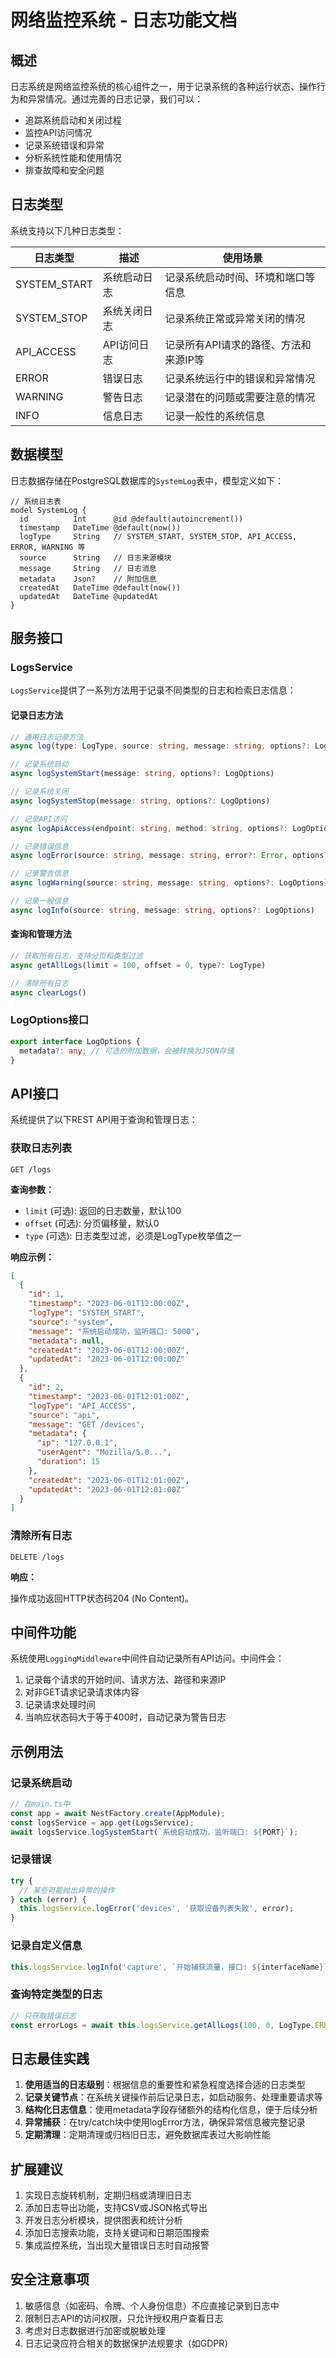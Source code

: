 # 网络监控系统 - 日志功能文档

## 概述

日志系统是网络监控系统的核心组件之一，用于记录系统的各种运行状态、操作行为和异常情况。通过完善的日志记录，我们可以：

- 追踪系统启动和关闭过程
- 监控API访问情况
- 记录系统错误和异常
- 分析系统性能和使用情况
- 排查故障和安全问题

## 日志类型

系统支持以下几种日志类型：

| 日志类型 | 描述 | 使用场景 |
|---------|------|----------|
| SYSTEM_START | 系统启动日志 | 记录系统启动时间、环境和端口等信息 |
| SYSTEM_STOP | 系统关闭日志 | 记录系统正常或异常关闭的情况 |
| API_ACCESS | API访问日志 | 记录所有API请求的路径、方法和来源IP等 |
| ERROR | 错误日志 | 记录系统运行中的错误和异常情况 |
| WARNING | 警告日志 | 记录潜在的问题或需要注意的情况 |
| INFO | 信息日志 | 记录一般性的系统信息 |

## 数据模型

日志数据存储在PostgreSQL数据库的`SystemLog`表中，模型定义如下：

```prisma
// 系统日志表
model SystemLog {
  id          Int      @id @default(autoincrement())
  timestamp   DateTime @default(now())
  logType     String   // SYSTEM_START, SYSTEM_STOP, API_ACCESS, ERROR, WARNING 等
  source      String   // 日志来源模块
  message     String   // 日志消息
  metadata    Json?    // 附加信息
  createdAt   DateTime @default(now())
  updatedAt   DateTime @updatedAt
}
```

## 服务接口

### LogsService

`LogsService`提供了一系列方法用于记录不同类型的日志和检索日志信息：

#### 记录日志方法

```typescript
// 通用日志记录方法
async log(type: LogType, source: string, message: string, options?: LogOptions)

// 记录系统启动
async logSystemStart(message: string, options?: LogOptions)

// 记录系统关闭
async logSystemStop(message: string, options?: LogOptions)

// 记录API访问
async logApiAccess(endpoint: string, method: string, options?: LogOptions)

// 记录错误信息
async logError(source: string, message: string, error?: Error, options?: LogOptions)

// 记录警告信息
async logWarning(source: string, message: string, options?: LogOptions)

// 记录一般信息
async logInfo(source: string, message: string, options?: LogOptions)
```

#### 查询和管理方法

```typescript
// 获取所有日志，支持分页和类型过滤
async getAllLogs(limit = 100, offset = 0, type?: LogType)

// 清除所有日志
async clearLogs()
```

### LogOptions接口

```typescript
export interface LogOptions {
  metadata?: any; // 可选的附加数据，会被转换为JSON存储
}
```

## API接口

系统提供了以下REST API用于查询和管理日志：

### 获取日志列表

```
GET /logs
```

**查询参数：**

- `limit` (可选): 返回的日志数量，默认100
- `offset` (可选): 分页偏移量，默认0
- `type` (可选): 日志类型过滤，必须是LogType枚举值之一

**响应示例：**

```json
[
  {
    "id": 1,
    "timestamp": "2023-06-01T12:00:00Z",
    "logType": "SYSTEM_START",
    "source": "system",
    "message": "系统启动成功，监听端口: 5000",
    "metadata": null,
    "createdAt": "2023-06-01T12:00:00Z",
    "updatedAt": "2023-06-01T12:00:00Z"
  },
  {
    "id": 2,
    "timestamp": "2023-06-01T12:01:00Z",
    "logType": "API_ACCESS",
    "source": "api",
    "message": "GET /devices",
    "metadata": {
      "ip": "127.0.0.1",
      "userAgent": "Mozilla/5.0...",
      "duration": 15
    },
    "createdAt": "2023-06-01T12:01:00Z",
    "updatedAt": "2023-06-01T12:01:00Z"
  }
]
```

### 清除所有日志

```
DELETE /logs
```

**响应：**

操作成功返回HTTP状态码204 (No Content)。

## 中间件功能

系统使用`LoggingMiddleware`中间件自动记录所有API访问。中间件会：

1. 记录每个请求的开始时间、请求方法、路径和来源IP
2. 对非GET请求记录请求体内容
3. 记录请求处理时间
4. 当响应状态码大于等于400时，自动记录为警告日志

## 示例用法

### 记录系统启动

```typescript
// 在main.ts中
const app = await NestFactory.create(AppModule);
const logsService = app.get(LogsService);
await logsService.logSystemStart(`系统启动成功，监听端口: ${PORT}`);
```

### 记录错误

```typescript
try {
  // 某些可能抛出异常的操作
} catch (error) {
  this.logsService.logError('devices', '获取设备列表失败', error);
}
```

### 记录自定义信息

```typescript
this.logsService.logInfo('capture', `开始捕获流量，接口: ${interfaceName}`);
```

### 查询特定类型的日志

```typescript
// 只获取错误日志
const errorLogs = await this.logsService.getAllLogs(100, 0, LogType.ERROR);
```

## 日志最佳实践

1. **使用适当的日志级别**：根据信息的重要性和紧急程度选择合适的日志类型
2. **记录关键节点**：在系统关键操作前后记录日志，如启动服务、处理重要请求等
3. **结构化日志信息**：使用metadata字段存储额外的结构化信息，便于后续分析
4. **异常捕获**：在try/catch块中使用logError方法，确保异常信息被完整记录
5. **定期清理**：定期清理或归档旧日志，避免数据库表过大影响性能

## 扩展建议

1. 实现日志旋转机制，定期归档或清理旧日志
2. 添加日志导出功能，支持CSV或JSON格式导出
3. 开发日志分析模块，提供图表和统计分析
4. 添加日志搜索功能，支持关键词和日期范围搜索
5. 集成监控系统，当出现大量错误日志时自动报警

## 安全注意事项

1. 敏感信息（如密码、令牌、个人身份信息）不应直接记录到日志中
2. 限制日志API的访问权限，只允许授权用户查看日志
3. 考虑对日志数据进行加密或脱敏处理
4. 日志记录应符合相关的数据保护法规要求（如GDPR） 
